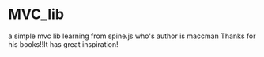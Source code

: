 # MVC_lib
a simple mvc lib  learning from spine.js who's  author is maccman
Thanks for his books!!It has great inspiration!

